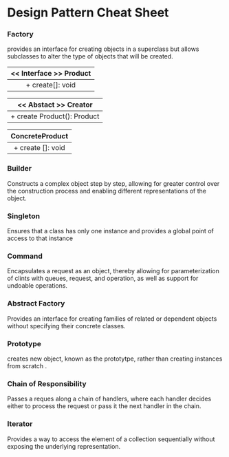 # Design Pattern Cheat Sheet

### Factory

provides an interface for creating objects in a superclass but allows subclasses to alter the type of objects that will be created.

| << Interface >> Product |     
|:---:|
|+ create[]: void|

| << Abstact >> Creator |
|:---:|
|+ create Product(): Product |

| ConcreteProduct |
|:---:|
|+ create []: void |











### Builder 

Constructs a complex object step by step, allowing for greater control over the construction process and enabling different representations of the object.








### Singleton 

Ensures that a class has only one instance and provides a global point of access to that instance







### Command

Encapsulates a request as an object, thereby allowing for parameterization of clints with queues, request, and operation, as well as support for undoable operations.









### Abstract Factory 

Provides an interface for creating families of related or dependent objects without specifying their concrete classes.  










### Prototype

creates new object, known as the prototytpe, rather than creating instances from scratch .










### Chain of Responsibility

Passes a reques along a chain of handlers, where each handler decides either to process the request or pass it the next handler in the chain.









### Iterator 

Provides a way to access the element of a collection sequentially without exposing the underlying representation.



